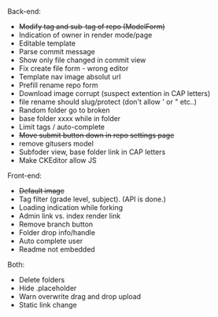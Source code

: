 Back-end:
  - ~~Modify tag and sub-tag of repo (ModelForm)~~
  - Indication of owner in render mode/page
  - Editable template
  - Parse commit message
  - Show only file changed in commit view
  - Fix create file form - wrong editor
  - Template nav image absolut url
  - Prefill rename repo form
  - Download image corrupt (suspect extention in CAP letters)
  - file rename should slug/protect (don't allow ' or " etc..)
  - Random folder go to broken
  - base folder xxxx while in folder 
  - Limit tags / auto-complete
  - ~~Move submit button down in repo settings page~~
  - remove gitusers model
  - Subfoder view, base folder link in CAP letters
  - Make CKEditor allow JS


Front-end:
  - ~~Default image~~
  - Tag filter (grade level, subject). (API is done.)
  - Loading indication while forking
  - Admin link vs. index render link
  - Remove branch button
  - Folder drop info/handle
  - Auto complete user
  - Readme not embedded


Both:
  - Delete folders
  - Hide .placeholder
  - Warn overwrite drag and drop upload
  - Static link change
